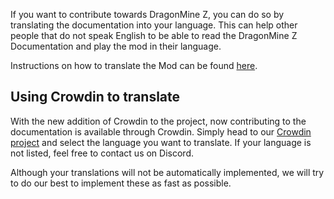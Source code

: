 If you want to contribute towards DragonMine Z, you can do so by translating the documentation into your language. This can help other people that do not speak English to be able to read the DragonMine Z Documentation and play the mod in their language.

Instructions on how to translate the Mod can be found [here](translate.md).

## Using Crowdin to translate

With the new addition of Crowdin to the project, now contributing to the documentation is available through Crowdin. Simply head to our [Crowdin project](https://crowdin.com/project/dragonminez) and select the language you want to translate. If your language is not listed, feel free to contact us on Discord.

Although your translations will not be automatically implemented, we will try to do our best to implement these as fast as possible.

```
```
